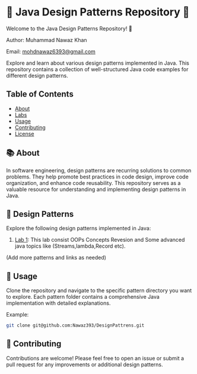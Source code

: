 # 🌟 Java Design Patterns Repository 🌟

Welcome to the Java Design Patterns Repository! 🚀


Author: Muhammad Nawaz Khan

Email: mohdnawaz6393@gmail.com 

Explore and learn about various design patterns implemented in Java. This repository contains a collection of well-structured Java code examples for different design patterns.

## Table of Contents

- [About](#about)
- [Labs](#design-patterns)
- [Usage](#usage)
- [Contributing](#contributing)
- [License](#license)

## 📚 About

In software engineering, design patterns are recurring solutions to common problems. They help promote best practices in code design, improve code organization, and enhance code reusability. This repository serves as a valuable resource for understanding and implementing design patterns in Java.

## 🧩 Design Patterns

Explore the following design patterns implemented in Java:

1. [Lab 1](/src/Lab1): This lab consist OOPs Concepts Revesion and Some advanced java topics like  (Streams,lambda,Record etc).


(Add more patterns and links as needed)

## 🚀 Usage

Clone the repository and navigate to the specific pattern directory you want to explore. Each pattern folder contains a comprehensive Java implementation with detailed explanations.

Example:

```bash
git clone git@github.com:Nawaz393/DesignPattrens.git

```


## 🤝 Contributing

Contributions are welcome! Please feel free to open an issue or submit a pull request for any improvements or additional design patterns.
